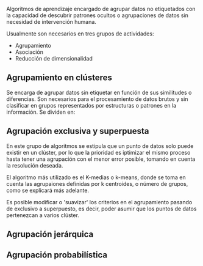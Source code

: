 Algoritmos de aprendizaje encargado de agrupar datos no etiquetados con la capacidad de descubrir patrones ocultos o agrupaciones de datos sin necesidad de intervención humana.

Usualmente son necesarios en tres grupos de actividades:
- Agrupamiento
- Asociación 
- Reducción de dimensionalidad

## Agrupamiento en clústeres

Se encarga de agrupar datos sin etiquetar en función de sus similitudes o diferencias. Son necesarios para el procesamiento de datos brutos y sin clasificar en grupos representados por estructuras o patrones en la información. Se dividen en:

## Agrupación exclusiva y superpuesta

En este grupo de algoritmos se estipula que un punto de datos solo puede existir en un clúster, por lo que la prioridad es iptimizar el mismo proceso hasta tener una agrupación con el menor error posible, tomando en cuenta la resolución deseada.

El algoritmo más utilizado es el K-medias o k-means, donde se toma en cuenta las agrupaiones definidas por k centroides, o número de grupos, como se explicará más adelante.

Es posible modificar o 'suavizar' los criterios en el agrupamiento pasando de exclusivo a superpuesto, es decir, poder asumir que los puntos de datos pertenezcan a varios clúster.

## Agrupación jerárquica

## Agrupación probabilística